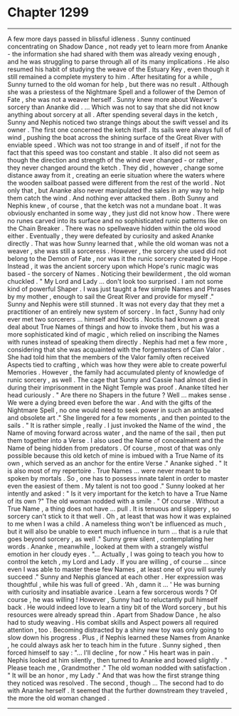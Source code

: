 
# Chapter 1299


---

A few more days passed in blissful idleness . Sunny continued concentrating on Shadow Dance , not ready yet to learn more from Ananke - the information she had shared with them was already vexing enough , and he was struggling to parse through all of its many implications . He also resumed his habit of studying the weave of the Estuary Key , even though it still remained a complete mystery to him .
After hesitating for a while , Sunny turned to the old woman for help , but there was no result . Although she was a priestess of the Nightmare Spell and a follower of the Demon of Fate , she was not a weaver herself . Sunny knew more about Weaver's sorcery than Ananke did .
... Which was not to say that she did not know anything about sorcery at all .
After spending several days in the ketch , Sunny and Nephis noticed two strange things about the swift vessel and its owner .
The first one concerned the ketch itself . Its sails were always full of wind , pushing the boat across the shining surface of the Great River with enviable speed . Which was not too strange in and of itself , if not for the fact that this speed was too constant and stable . It also did not seem as though the direction and strength of the wind ever changed - or rather , they never changed around the ketch .
They did , however , change some distance away from it , creating an eerie situation where the waters where the wooden sailboat passed were different from the rest of the world .
Not only that , but Ananke also never manipulated the sales in any way to help them catch the wind .
And nothing ever attacked them .
Both Sunny and Nephis knew , of course , that the ketch was not a mundane boat . It was obviously enchanted in some way , they just did not know how . There were no runes carved into its surface and no sophisticated runic patterns like on the Chain Breaker . There was no spellweave hidden within the old wood either .
Eventually , they were defeated by curiosity and asked Ananke directly .
That was how Sunny learned that , while the old woman was not a weaver , she was still a sorceress . However , the sorcery she used did not belong to the Demon of Fate , nor was it the runic sorcery created by Hope .
Instead , it was the ancient sorcery upon which Hope's runic magic was based - the sorcery of Names .
Noticing their bewilderment , the old woman chuckled .
" My Lord and Lady ... don't look too surprised . I am not some kind of powerful Shaper . I was just taught a few simple Names and Phrases by my mother , enough to sail the Great River and provide for myself ."
Sunny and Nephis were still stunned . It was not every day that they met a practitioner of an entirely new system of sorcery .
In fact , Sunny had only ever met two sorcerers ... himself and Noctis . Noctis had known a great deal about True Names of things and how to invoke them , but his was a more sophisticated kind of magic , which relied on inscribing the Names with runes instead of speaking them directly .
Nephis had met a few more , considering that she was acquainted with the forgemasters of Clan Valor . She had told him that the members of the Valor family often received Aspects tied to crafting , which was how they were able to create powerful Memories . However , the family had accumulated plenty of knowledge of runic sorcery , as well .
The cage that Sunny and Cassie had almost died in during their imprisonment in the Night Temple was proof .
Ananke tilted her head curiously .
" Are there no Shapers in the future ? Well ... makes sense . We were a dying breed even before the war . And with the gifts of the Nightmare Spell , no one would need to seek power in such an antiquated and obsolete art ."
She lingered for a few moments , and then pointed to the sails .
" It is rather simple , really . I just invoked the Name of the wind , the Name of moving forward across water , and the name of the sail , then put them together into a Verse . I also used the Name of concealment and the Name of being hidden from predators . Of course , most of that was only possible because this old ketch of mine is imbued with a True Name of its own , which served as an anchor for the entire Verse ."
Ananke sighed .
" It is also most of my repertoire . True Names ... were never meant to be spoken by mortals . So , one has to possess innate talent in order to master even the easiest of them . My talent is not too good ."
Sunny looked at her intently and asked :
" Is it very important for the ketch to have a True Name of its own ?"
The old woman nodded with a smile .
" Of course . Without a True Name , a thing does not have ... pull . It is tenuous and slippery , so sorcery can't stick to it that well . Oh , at least that was how it was explained to me when I was a child . A nameless thing won't be influenced as much , but it will also be unable to exert much influence in turn ... that is a rule that goes beyond sorcery , as well ."
Sunny grew silent , contemplating her words . Ananke , meanwhile , looked at them with a strangely wistful emotion in her cloudy eyes .
"... Actually , I was going to teach you how to control the ketch , my Lord and Lady . If you are willing , of course ... since even I was able to master these few Names , at least one of you will surely succeed ."
Sunny and Nephis glanced at each other . Her expression was thoughtful , while his was full of greed .
'Ah , damn it ... '
He was burning with curiosity and insatiable avarice . Learn a few sorcerous words ? Of course , he was willing !
However , Sunny had to reluctantly pull himself back . He would indeed love to learn a tiny bit of the Word sorcery , but his resources were already spread thin . Apart from Shadow Dance , he also had to study weaving . His combat skills and Aspect powers all required attention , too . Becoming distracted by a shiny new toy was only going to slow down his progress .
Plus , if Nephis learned these Names from Ananke , he could always ask her to teach him in the future .
Sunny sighed , then forced himself to say :
"... I'll decline , for now ."
His heart was in pain .
Nephis looked at him silently , then turned to Ananke and bowed slightly .
" Please teach me , Grandmother ."
The old woman nodded with satisfaction .
" It will be an honor , my Lady ."
And that was how the first strange thing they noticed was resolved .
The second , though ...
The second had to do with Ananke herself .
It seemed that the further downstream they traveled , the more the old woman changed .

---

